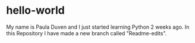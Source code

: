 # hello-world
My name is Paula Duven and I just started learning Python 2 weeks ago. 
In this Repository I have made a new branch called "Readme-edits".
